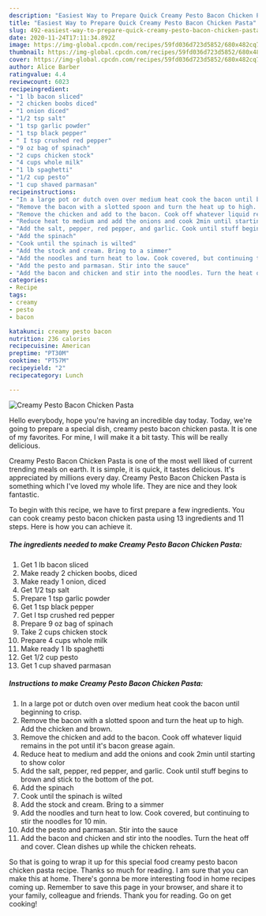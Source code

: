 ```yaml
---
description: "Easiest Way to Prepare Quick Creamy Pesto Bacon Chicken Pasta"
title: "Easiest Way to Prepare Quick Creamy Pesto Bacon Chicken Pasta"
slug: 492-easiest-way-to-prepare-quick-creamy-pesto-bacon-chicken-pasta
date: 2020-11-24T17:11:34.892Z
image: https://img-global.cpcdn.com/recipes/59fd036d723d5852/680x482cq70/creamy-pesto-bacon-chicken-pasta-recipe-main-photo.jpg
thumbnail: https://img-global.cpcdn.com/recipes/59fd036d723d5852/680x482cq70/creamy-pesto-bacon-chicken-pasta-recipe-main-photo.jpg
cover: https://img-global.cpcdn.com/recipes/59fd036d723d5852/680x482cq70/creamy-pesto-bacon-chicken-pasta-recipe-main-photo.jpg
author: Alice Barber
ratingvalue: 4.4
reviewcount: 6023
recipeingredient:
- "1 lb bacon sliced"
- "2 chicken boobs diced"
- "1 onion diced"
- "1/2 tsp salt"
- "1 tsp garlic powder"
- "1 tsp black pepper"
- " I tsp crushed red pepper"
- "9 oz bag of spinach"
- "2 cups chicken stock"
- "4 cups whole milk"
- "1 lb spaghetti"
- "1/2 cup pesto"
- "1 cup shaved parmasan"
recipeinstructions:
- "In a large pot or dutch oven over medium heat cook the bacon until beginning to crisp."
- "Remove the bacon with a slotted spoon and turn the heat up to high. Add the chicken and brown."
- "Remove the chicken and add to the bacon. Cook off whatever liquid remains in the pot until it&#39;s bacon grease again."
- "Reduce heat to medium and add the onions and cook 2min until starting to show color"
- "Add the salt, pepper, red pepper, and garlic. Cook until stuff begins to brown and stick to the bottom of the pot."
- "Add the spinach"
- "Cook until the spinach is wilted"
- "Add the stock and cream. Bring to a simmer"
- "Add the noodles and turn heat to low. Cook covered, but continuing to stir the noodles for 10 min."
- "Add the pesto and parmasan. Stir into the sauce"
- "Add the bacon and chicken and stir into the noodles. Turn the heat off and cover. Clean dishes up while the chicken reheats."
categories:
- Recipe
tags:
- creamy
- pesto
- bacon

katakunci: creamy pesto bacon 
nutrition: 236 calories
recipecuisine: American
preptime: "PT30M"
cooktime: "PT57M"
recipeyield: "2"
recipecategory: Lunch

---
```



![Creamy Pesto Bacon Chicken Pasta](https://img-global.cpcdn.com/recipes/59fd036d723d5852/680x482cq70/creamy-pesto-bacon-chicken-pasta-recipe-main-photo.jpg)

Hello everybody, hope you're having an incredible day today. Today, we're going to prepare a special dish, creamy pesto bacon chicken pasta. It is one of my favorites. For mine, I will make it a bit tasty. This will be really delicious.



Creamy Pesto Bacon Chicken Pasta is one of the most well liked of current trending meals on earth. It is simple, it is quick, it tastes delicious. It's appreciated by millions every day. Creamy Pesto Bacon Chicken Pasta is something which I've loved my whole life. They are nice and they look fantastic.


To begin with this recipe, we have to first prepare a few ingredients. You can cook creamy pesto bacon chicken pasta using 13 ingredients and 11 steps. Here is how you can achieve it.

<!--inarticleads1-->

##### The ingredients needed to make Creamy Pesto Bacon Chicken Pasta:

1. Get 1 lb bacon sliced
1. Make ready 2 chicken boobs, diced
1. Make ready 1 onion, diced
1. Get 1/2 tsp salt
1. Prepare 1 tsp garlic powder
1. Get 1 tsp black pepper
1. Get  I tsp crushed red pepper
1. Prepare 9 oz bag of spinach
1. Take 2 cups chicken stock
1. Prepare 4 cups whole milk
1. Make ready 1 lb spaghetti
1. Get 1/2 cup pesto
1. Get 1 cup shaved parmasan




<!--inarticleads2-->

##### Instructions to make Creamy Pesto Bacon Chicken Pasta:

1. In a large pot or dutch oven over medium heat cook the bacon until beginning to crisp.
1. Remove the bacon with a slotted spoon and turn the heat up to high. Add the chicken and brown.
1. Remove the chicken and add to the bacon. Cook off whatever liquid remains in the pot until it&#39;s bacon grease again.
1. Reduce heat to medium and add the onions and cook 2min until starting to show color
1. Add the salt, pepper, red pepper, and garlic. Cook until stuff begins to brown and stick to the bottom of the pot.
1. Add the spinach
1. Cook until the spinach is wilted
1. Add the stock and cream. Bring to a simmer
1. Add the noodles and turn heat to low. Cook covered, but continuing to stir the noodles for 10 min.
1. Add the pesto and parmasan. Stir into the sauce
1. Add the bacon and chicken and stir into the noodles. Turn the heat off and cover. Clean dishes up while the chicken reheats.




So that is going to wrap it up for this special food creamy pesto bacon chicken pasta recipe. Thanks so much for reading. I am sure that you can make this at home. There's gonna be more interesting food in home recipes coming up. Remember to save this page in your browser, and share it to your family, colleague and friends. Thank you for reading. Go on get cooking!
